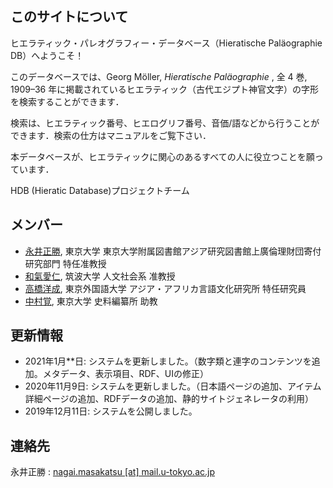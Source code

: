 ## このサイトについて

ヒエラティック・パレオグラフィー・データベース（Hieratische
Paläographie DB）へようこそ！

このデータベースでは、Georg Möller,
<i>Hieratische Paläographie</i>
, 全 4 巻,
1909–36 年に掲載されているヒエラティック（古代エジプト神官文字）の字形を検索することができます．

検索は、ヒエラティック番号、ヒエログリフ番号、音価/語などから行うことができます．検索の仕方は<v-link :to="{ name: 'about' }">マニュアル</v-link>をご覧下さい．

本データベースが、ヒエラティックに関心のあるすべての人に役立つことを願っています．

HDB (Hieratic Database)プロジェクトチーム

## メンバー

- [永井正勝](https://researchmap.jp/Masakatsu-Nagai/), 東京大学 東京大学附属図書館アジア研究図書館上廣倫理財団寄付研究部門 特任准教授
- [和氣愛仁](https://researchmap.jp/wakit/), 筑波大学 人文社会系 准教授
- [高橋洋成](https://researchmap.jp/takahashi.yona), 東京外国語大学 アジア・アフリカ言語文化研究所 特任研究員
- [中村覚](https://researchmap.jp/nakamura.satoru/), 東京大学 史料編纂所 助教

## 更新情報

- 2021年1月**日:
        システムを更新しました。（数字類と連字のコンテンツを追加。メタデータ、表示項目、RDF、UIの修正）
- 2020年11月9日:
        システムを更新しました。（日本語ページの追加、アイテム詳細ページの追加、RDFデータの追加、静的サイトジェネレータの利用）
- 2019年12月11日: システムを公開しました。

## 連絡先

永井正勝 : [nagai.masakatsu [at] mail.u-tokyo.ac.jp](mailto:nagai.masakatsu@mail.u-tokyo.ac.jp)